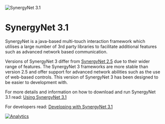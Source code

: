 ![SynergyNet 3.1](https://raw.githubusercontent.com/wiki/synergynet/synergynet3/synergynet3_preview_full.png)

# SynergyNet 3.1

SynergyNet is a java-based multi-touch interaction framework which utilises a large number of 3rd party libraries to facilitate additional features such as advanced network based communication.

Versions of SynergyNet 3 differ from [SynergyNet 2.5](https://github.com/synergynet/synergynet2.5) due to their wider range of features.  The SynergyNet 3 frameworks are more stable than version 2.5 and offer support for advanced network abilities such as the use of web-based controls.  This version of SynergyNet 3 has been designed to be easier to development with.

For more details and information on how to download and run SynergyNet 3.1 read: [Using SynergyNet 3.1](https://github.com/synergynet/synergynet3.1/wiki/Running-SynergyNet-3.1)

For developers read:  [Developing with SynergyNet 3.1](https://github.com/synergynet/synergynet3.1/wiki/Developing-with-SynergyNet-3.1)

[![Analytics](https://ga-beacon.appspot.com/UA-29400586-7/synergynet3-1?pixel)](https://github.com/igrigorik/ga-beacon)
